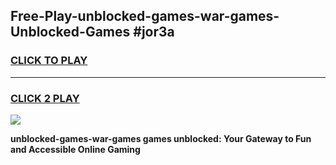 
## Free-Play-unblocked-games-war-games-Unblocked-Games #jor3a
<h3>
<a href="https://news.freeplayer.one?title=unblocked-games-war-games&ref=8M">CLICK TO PLAY</a></h3>
<hr>

<h3>
<a href="https://news.freeplayer.one?title=unblocked-games-war-games&ref=8M">CLICK 2 PLAY</a>
  
</h3>

<a href="https://news.freeplayer.one?title=unblocked-games-war-games&ref=8M"><img src="https://clearcache.store/games.png"></a>


**unblocked-games-war-games games unblocked: Your Gateway to Fun and Accessible Online Gaming**
